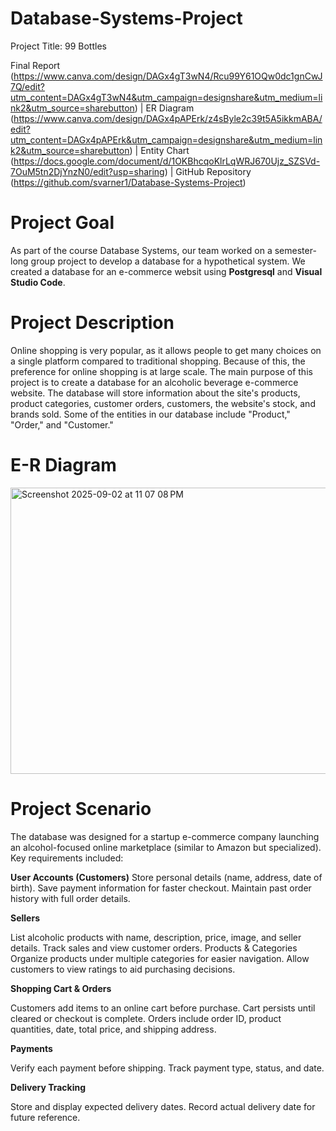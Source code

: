 # Database-Systems-Project
Project Title: 99 Bottles

Final Report (https://www.canva.com/design/DAGx4gT3wN4/Rcu99Y61OQw0dc1gnCwJ7Q/edit?utm_content=DAGx4gT3wN4&utm_campaign=designshare&utm_medium=link2&utm_source=sharebutton) | ER Diagram (https://www.canva.com/design/DAGx4pAPErk/z4sByle2c39t5A5ikkmABA/edit?utm_content=DAGx4pAPErk&utm_campaign=designshare&utm_medium=link2&utm_source=sharebutton) | Entity Chart (https://docs.google.com/document/d/1OKBhcqoKlrLqWRJ670Ujz_SZSVd-7OuM5tn2DjYnzN0/edit?usp=sharing) | GitHub Repository (https://github.com/svarner1/Database-Systems-Project)

# Project Goal
As part of the course Database Systems, our team worked on a semester-long group project to develop a database for a hypothetical system. We created a database for an e-commerce websit using **Postgresql** and **Visual Studio Code**.

# Project Description

Online shopping is very popular, as it allows people to get many choices on a single platform compared to traditional shopping. Because of this, the preference for online shopping is at large scale. The main purpose of this project is to create a database for an alcoholic beverage e-commerce website. The database will store information about the site's products, product categories, customer orders, customers, the website's stock, and brands sold. Some of the entities in our database include "Product," "Order," and "Customer." 

# E-R Diagram 

<img width="815" height="458" alt="Screenshot 2025-09-02 at 11 07 08 PM" src="https://github.com/user-attachments/assets/95e68302-c2e5-404e-96a7-9545832b558b" />

# Project Scenario

The database was designed for a startup e-commerce company launching an alcohol-focused online marketplace (similar to Amazon but specialized). Key requirements included:

**User Accounts (Customers)**
Store personal details (name, address, date of birth).
Save payment information for faster checkout.
Maintain past order history with full order details.

**Sellers**

List alcoholic products with name, description, price, image, and seller details.
Track sales and view customer orders.
Products & Categories
Organize products under multiple categories for easier navigation.
Allow customers to view ratings to aid purchasing decisions.

**Shopping Cart & Orders**

Customers add items to an online cart before purchase.
Cart persists until cleared or checkout is complete.
Orders include order ID, product quantities, date, total price, and shipping address.

**Payments**

Verify each payment before shipping.
Track payment type, status, and date.

**Delivery Tracking**

Store and display expected delivery dates.
Record actual delivery date for future reference. 

